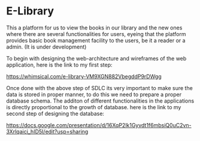 # E-Library

This a platform for us to view the books in our library and the new ones where there are several functionalities for users, eyeing that the platform provides basic book management facility to the users, be it a reader or a admin.
(It is under development)

To begin with designing the web-architecture and wireframes of the web application, here is the link to my first step:

https://whimsical.com/e-library-VM9XGN882VbegddP9rDWgg

Once done with the above step of SDLC its very important to make sure the data is stored in proper manner, to do this we need to prepare a proper database schema. The additon of different functionalities in the applications is directly proportional to the growth of database.
here is the link to my second step of designing the database:

https://docs.google.com/presentation/d/16XqP2lk1Gyvdt1f6mbsiQ0uC2vn-3Xrlqaici_hID5I/edit?usp=sharing
